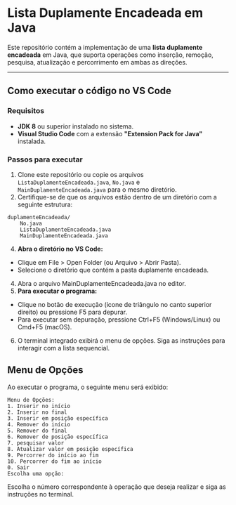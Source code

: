 # **Lista Duplamente Encadeada em Java**

Este repositório contém a implementação de uma **lista duplamente encadeada** em Java, que suporta operações como inserção, remoção, pesquisa, atualização e percorrimento em ambas as direções.

---

## **Como executar o código no VS Code**

### Requisitos

- **JDK 8** ou superior instalado no sistema.
- **Visual Studio Code** com a extensão **"Extension Pack for Java"** instalada.

### Passos para executar

1. Clone este repositório ou copie os arquivos `ListaDuplamenteEncadeada.java`, `No.java` e `MainDuplamenteEncadeada.java` para o mesmo diretório.
2. Certifique-se de que os arquivos estão dentro de um diretório com a seguinte estrutura:
````
duplamenteEncadeada/
    No.java
    ListaDuplamenteEncadeada.java
    MainDuplamenteEncadeada.java
````
4. **Abra o diretório no VS Code:**
 * Clique em File > Open Folder (ou Arquivo > Abrir Pasta).
 * Selecione o diretório que contém a pasta duplamente encadeada.
4. Abra o arquivo MainDuplamenteEncadeada.java no editor.
5. **Para executar o programa:**
 * Clique no botão de execução (ícone de triângulo no canto superior direito) ou pressione F5 para depurar.
 * Para executar sem depuração, pressione Ctrl+F5 (Windows/Linux) ou Cmd+F5 (macOS).
6. O terminal integrado exibirá o menu de opções. Siga as instruções para interagir com a lista sequencial.
## **Menu de Opções**  
Ao executar o programa, o seguinte menu será exibido:
````
Menu de Opções:
1. Inserir no início
2. Inserir no final
3. Inserir em posição específica
4. Remover do início
5. Remover do final
6. Remover de posição específica
7. pesquisar valor
8. Atualizar valor em posição específica
9. Percorrer do início ao fim
10. Percorrer do fim ao início
0. Sair
Escolha uma opção:
````
Escolha o número correspondente à operação que deseja realizar e siga as instruções no terminal.

